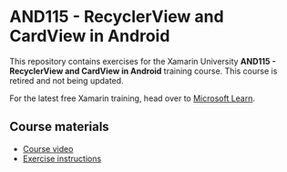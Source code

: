 # AND115 - RecyclerView and CardView in Android

This repository contains exercises for the Xamarin University **AND115 - RecyclerView and CardView in Android** training course. This course is retired and not being updated.

For the latest free Xamarin training, head over to [Microsoft Learn](https://aka.ms/learn-xamarin).

## Course materials

* [Course video](https://youtu.be/GRsJ8fXHVGA)
* [Exercise instructions](https://XamarinUniversity.github.io/AND115/)

